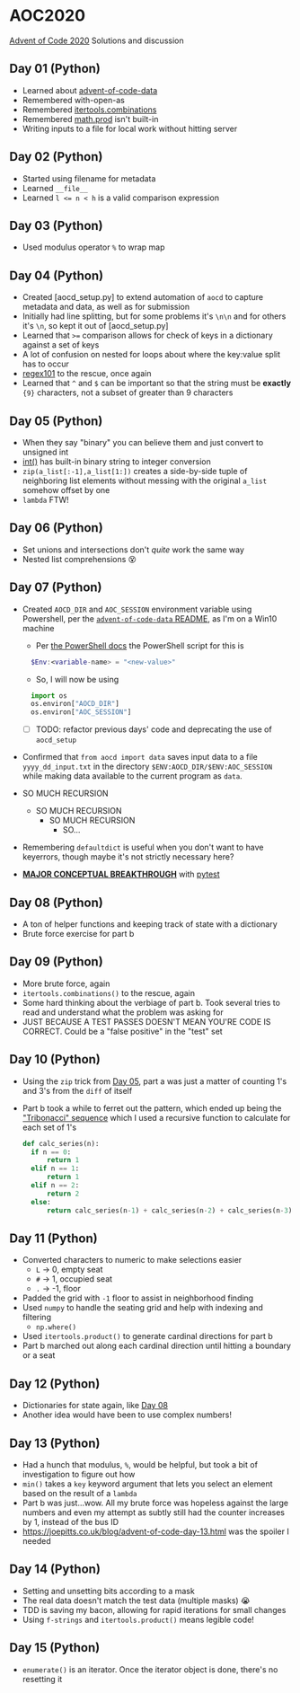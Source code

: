 # AOC2020

[Advent of Code 2020](https://adventofcode.com/2020) Solutions and discussion

## Day 01 (Python)

- Learned about [advent-of-code-data](https://github.com/wimglenn/advent-of-code-data)
- Remembered with-open-as
- Remembered [itertools.combinations](https://docs.python.org/3/library/itertools.html#itertools.combinations)
- Remembered [math.prod](https://docs.python.org/3/library/math.html?highlight=math#math.prod) isn't built-in
- Writing inputs to a file for local work without hitting server

## Day 02 (Python)

- Started using filename for metadata
- Learned `__file__`
- Learned `l <= n < h` is a valid comparison expression

## Day 03 (Python)

- Used modulus operator `%` to wrap map

## Day 04 (Python)

- Created [aocd_setup.py] to extend automation of `aocd` to capture metadata and data, as well as for submission
- Initially had line splitting, but for some problems it's `\n\n` and for others it's `\n`, so kept it out of [aocd_setup.py]
- Learned that `>=` comparison allows for check of keys in a dictionary against a set of keys
- A lot of confusion on nested for loops about where the key:value split has to occur
- [regex101](https://www.regex101.com) to the rescue, once again
- Learned that `^` and `$` can be important so that the string must be **exactly** `{9}` characters, not a subset of greater than 9 characters

## Day 05 (Python)

- When they say "binary" you can believe them and just convert to unsigned int
- [int()](https://docs.python.org/3.6/library/functions.html#int) has built-in binary string to integer conversion
- `zip(a_list[:-1],a_list[1:])` creates a side-by-side tuple of neighboring list elements without messing with the original `a_list` somehow offset by one
- `lambda` FTW!

## Day 06 (Python)

- Set unions and intersections don't _quite_ work the same way
- Nested list comprehensions 😵

## Day 07 (Python)

- Created `AOCD_DIR` and `AOC_SESSION` environment variable using Powershell, per the [`advent-of-code-data` README](https://github.com/wimglenn/advent-of-code-data/blob/master/README.rst), as I'm on a Win10 machine
  - Per [the PowerShell docs](https://docs.microsoft.com/en-us/powershell/module/microsoft.powershell.core/about/about_environment_variables?view=powershell-7.1) the PowerShell
  script for this is

  ```PowerShell
    $Env:<variable-name> = "<new-value>"
  ```

  - So, I will now be using

  ```Python
    import os
    os.environ["AOCD_DIR"]
    os.environ["AOC_SESSION"]
  ```

  - [ ] TODO: refactor previous days' code and deprecating the use of `aocd_setup`
- Confirmed that `from aocd import data` saves input data to a file `yyyy_dd_input.txt`
  in the directory `$ENV:AOCD_DIR/$ENV:AOC_SESSION` while making data available to
  the current program as `data`.
- SO MUCH RECURSION
  - SO MUCH RECURSION
    - SO MUCH RECURSION
      - SO...
- Remembering `defaultdict` is useful when you don't want to have keyerrors,
  though maybe it's not strictly necessary here?
- [**MAJOR CONCEPTUAL BREAKTHROUGH**](https://twitter.com/nathangs20/status/1335953455152820230?s=20)
  with [pytest](https://docs.pytest.org/en/stable/)

## Day 08 (Python)

- A ton of helper functions and keeping track of state with a dictionary
- Brute force exercise for part b

## Day 09 (Python)

- More brute force, again
- `itertools.combinations()` to the rescue, again
- Some hard thinking about the verbiage of part b. Took several tries to read and understand what the problem was asking for
- JUST BECAUSE A TEST PASSES DOESN'T MEAN YOU'RE CODE IS CORRECT. Could be a "false positive" in the "test" set

## Day 10 (Python)

- Using the `zip` trick from [Day 05](#day-05), part a was just a matter of counting 1's and 3's from the `diff` of itself
- Part b took a while to ferret out the pattern, which ended up being the ["Tribonacci" sequence](https://mathworld.wolfram.com/TribonacciNumber.html) which I used a recursive function to calculate for each set of 1's

  ```Python
  def calc_series(n):
    if n == 0:
        return 1
    elif n == 1:
        return 1
    elif n == 2:
        return 2
    else:
        return calc_series(n-1) + calc_series(n-2) + calc_series(n-3)
  ```

## Day 11 (Python)

- Converted characters to numeric to make selections easier
  - `L` -> 0, empty seat
  - `#` -> 1, occupied seat
  - `.` -> -1, floor
- Padded the grid with `-1` floor to assist in neighborhood finding
- Used `numpy` to handle the seating grid and help with indexing and filtering
  - `np.where()`
- Used `itertools.product()` to generate cardinal directions for part b
- Part b marched out along each cardinal direction until hitting a boundary or a seat

## Day 12 (Python)

- Dictionaries for state again, like [Day 08](#day-08)
- Another idea would have been to use complex numbers!

## Day 13 (Python)

- Had a hunch that modulus, `%`, would be helpful, but took a bit of investigation to figure out how
- `min()` takes a `key` keyword argument that lets you select an element based on the result of a `lambda`
- Part b was just...wow. All my brute force was hopeless against the large numbers
  and even my attempt as subtly still had the counter increases by 1, instead of the
  bus ID
- https://joepitts.co.uk/blog/advent-of-code-day-13.html was the spoiler I needed

## Day 14 (Python)

- Setting and unsetting bits according to a mask
- The real data doesn't match the test data (multiple masks) 😭
- TDD is saving my bacon, allowing for rapid iterations for small changes
- Using `f-strings` and `itertools.product()` means legible code!

## Day 15 (Python)

- `enumerate()` is an iterator. Once the iterator object is done, there's no resetting it